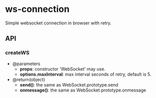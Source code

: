 # ws-connection
Simple websocket connection in browser with retry.

## API ##
### createWS ### 
- @parameters
  + **props**: constructor 'WebSocket' may use.
  + **options.maxInterval**: max interval seconds of retry, default is 5.
- @return(object)
  + **send()**: the same as WebSocket.prototype.send
  + **onmessage()**: the same as WebSocket.prototype.onmessage
